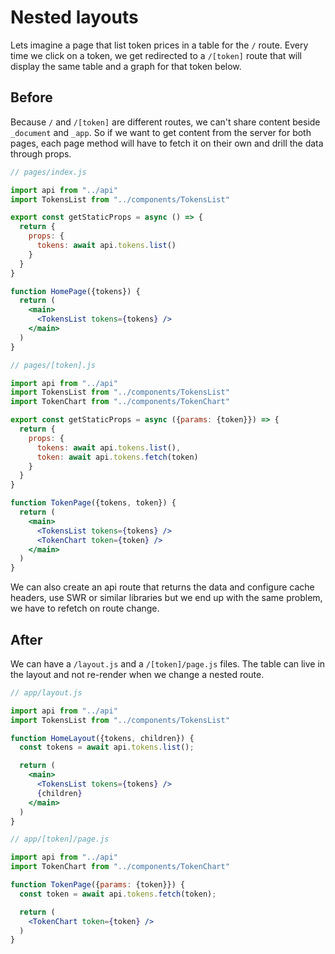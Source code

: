 # Nested layouts
Lets imagine a page that list token prices in a table for the `/` route. Every time we click on a token, we get redirected to a `/[token]` route that will display the same table and a graph for that token below.

## Before
Because `/` and `/[token]` are different routes, we can't share content beside `_document` and `_app`. So if we want to get content from the server for both pages, each page method will have to fetch it on their own and drill the data through props.

```jsx
// pages/index.js

import api from "../api"
import TokensList from "../components/TokensList"

export const getStaticProps = async () => {
  return {
    props: {
      tokens: await api.tokens.list()
    }
  }
}

function HomePage({tokens}) {
  return (
    <main>
      <TokensList tokens={tokens} />
    </main>
  )
}
```

```jsx
// pages/[token].js

import api from "../api"
import TokensList from "../components/TokensList"
import TokenChart from "../components/TokenChart"

export const getStaticProps = async ({params: {token}}) => {
  return {
    props: {
      tokens: await api.tokens.list(),
      token: await api.tokens.fetch(token)
    }
  }
}

function TokenPage({tokens, token}) {
  return (
    <main>
      <TokensList tokens={tokens} />
      <TokenChart token={token} />
    </main>
  )
}
```

We can also create an api route that returns the data and configure cache headers, use SWR or similar libraries but we end up with the same problem, we have to refetch on route change.

## After
We can have a `/layout.js` and a `/[token]/page.js` files. The table can live in the layout and not re-render when we change a nested route.

```jsx
// app/layout.js

import api from "../api"
import TokensList from "../components/TokensList"

function HomeLayout({tokens, children}) {
  const tokens = await api.tokens.list();

  return (
    <main>
      <TokensList tokens={tokens} />
      {children}
    </main>
  )
}
```

```jsx
// app/[token]/page.js

import api from "../api"
import TokenChart from "../components/TokenChart"

function TokenPage({params: {token}}) {
  const token = await api.tokens.fetch(token);

  return (
    <TokenChart token={token} />
  )
}
```
